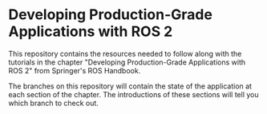 # Developing Production-Grade Applications with ROS 2

This repository contains the resources needed to follow along with the tutorials in the chapter "Developing Production-Grade Applications with ROS 2" from Springer's ROS Handbook.

The branches on this repository will contain the state of the application at each section of the chapter.
The introductions of these sections will tell you which branch to check out.
